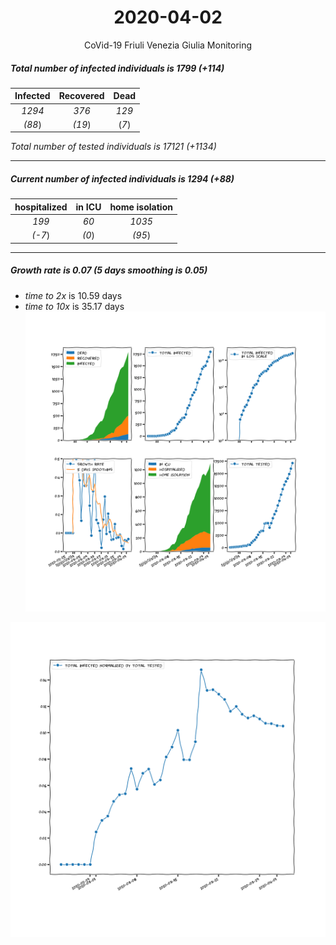 <div align='center'>

# 2020-04-02
CoVid-19 Friuli Venezia Giulia Monitoring
</div>

##### Total number of infected individuals is 1799 (+114)
Infected | Recovered | Dead
:---: | :---: | :---:
*1294* | *376* | *129*
*(88*) | *(19*) | (*7*)

*Total number of tested individuals is 17121 (+1134)*
***
##### Current number of infected individuals is 1294 (+88)
hospitalized | in ICU | home isolation
:---: | :---: | :---:
*199* |*60* |*1035*
*(-7*) |*(0*) |*(95*)
***
##### Growth rate is 0.07 (5 days smoothing is 0.05)
- *time to 2x* is 10.59 days
- *time to 10x* is 35.17 days
![stats][stats]

![infected_normalized][infected_normalized]

[stats]: stats_FriuliVeneziaGiulia.png
[infected_normalized]: infected_normalized_FriuliVeneziaGiulia.png
